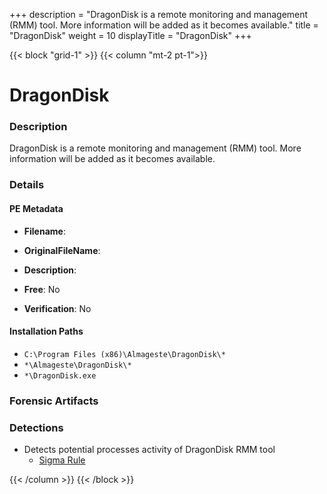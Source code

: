 +++
description = "DragonDisk is a remote monitoring and management (RMM) tool. More information will be added as it becomes available."
title = "DragonDisk"
weight = 10
displayTitle = "DragonDisk"
+++


{{< block "grid-1" >}}
{{< column "mt-2 pt-1">}}

# DragonDisk


### Description

DragonDisk is a remote monitoring and management (RMM) tool. More information will be added as it becomes available.




### Details


#### PE Metadata
- **Filename**: 
- **OriginalFileName**: 
- **Description**: 


- **Free**: No

- **Verification**: No




#### Installation Paths
- `C:\Program Files (x86)\Almageste\DragonDisk\*`
- `*\Almageste\DragonDisk\*`
- `*\DragonDisk.exe`

### Forensic Artifacts






### Detections
- Detects potential processes activity of DragonDisk RMM tool
  - [Sigma Rule](https://github.com/magicsword-io/LOLRMM/blob/main/detections/sigma/dragondisk_processes_sigma.yml)




{{< /column >}}
{{< /block >}}
